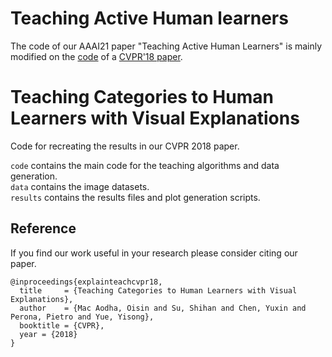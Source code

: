 # Teaching Active Human learners
The code of our AAAI21 paper "Teaching Active Human Learners" is mainly modified on the [code](https://github.com/macaodha/explain_teach) of a [CVPR'18 paper](https://arxiv.org/abs/1802.06924).

# Teaching Categories to Human Learners with Visual Explanations
Code for recreating the results in our CVPR 2018 paper.

`code` contains the main code for the teaching algorithms and data generation.  
`data` contains the image datasets.  
`results` contains the results files and plot generation scripts.   


## Reference
If you find our work useful in your research please consider citing our paper.  
```
@inproceedings{explainteachcvpr18,
  title     = {Teaching Categories to Human Learners with Visual Explanations},
  author    = {Mac Aodha, Oisin and Su, Shihan and Chen, Yuxin and Perona, Pietro and Yue, Yisong},
  booktitle = {CVPR},
  year = {2018}
}
```
